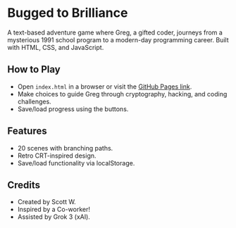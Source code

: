 # Bugged to Brilliance

A text-based adventure game where Greg, a gifted coder, journeys from a mysterious 1991 school program to a modern-day programming career. Built with HTML, CSS, and JavaScript.

## How to Play
- Open `index.html` in a browser or visit the [GitHub Pages link](https://your-username.github.io/bugged-to-brilliance).
- Make choices to guide Greg through cryptography, hacking, and coding challenges.
- Save/load progress using the buttons.

## Features
- 20 scenes with branching paths.
- Retro CRT-inspired design.
- Save/load functionality via localStorage.

## Credits
- Created by Scott W.
- Inspired by a Co-worker!
- Assisted by Grok 3 (xAI).
